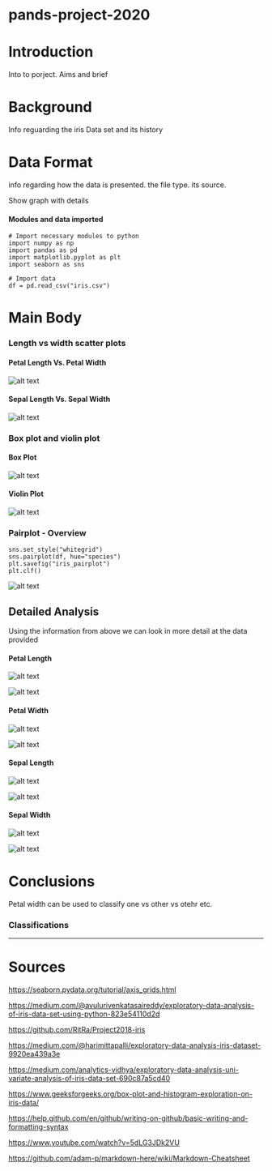 # **pands-project-2020**


# Introduction

Into to porject. Aims and brief

# Background

Info reguarding the iris Data set and its history

# Data Format

info regarding how the data is presented. the file type. its source. 

Show graph with details

#### Modules and data imported
````
# Import necessary modules to python
import numpy as np 
import pandas as pd
import matplotlib.pyplot as plt
import seaborn as sns

# Import data
df = pd.read_csv("iris.csv")
````

# Main Body

### Length vs width scatter plots

#### Petal Length Vs. Petal Width
![alt text](https://github.com/eoinlees/pands-project-2020/blob/master/all_petal_length_vs_petal_width.png "Logo Title Text 1")


#### Sepal Length Vs. Sepal Width

![alt text](https://github.com/eoinlees/pands-project-2020/blob/master/all_sepal_length_vs_sepal_width.png "Logo Title Text 1")



### Box plot and violin plot

#### Box Plot

![alt text](https://github.com/eoinlees/pands-project-2020/blob/master/boxplot.png "Logo Title Text 1")


#### Violin Plot

![alt text](https://github.com/eoinlees/pands-project-2020/blob/master/violinplot.png "Logo Title Text 1")

### Pairplot - Overview

````
sns.set_style("whitegrid")
sns.pairplot(df, hue="species")
plt.savefig("iris_pairplot")
plt.clf()
````

![alt text](https://github.com/eoinlees/pands-project-2020/blob/master/iris_pairplot.png "Logo Title Text 1")



## Detailed Analysis

Using the information from above we can look in more detail at the data provided

#### Petal Length

![alt text](https://github.com/eoinlees/pands-project-2020/blob/master/petal_length_hist.png "Logo Title Text 1")

![alt text](https://github.com/eoinlees/pands-project-2020/blob/master/petal_length_species.png "Logo Title Text 1")

#### Petal Width

![alt text](https://github.com/eoinlees/pands-project-2020/blob/master/petal_width_hist.png "Logo Title Text 1")

![alt text](https://github.com/eoinlees/pands-project-2020/blob/master/petal_width_species.png "Logo Title Text 1")

#### Sepal Length

![alt text](https://github.com/eoinlees/pands-project-2020/blob/master/sepal_length_hist.png "Logo Title Text 1")

![alt text](https://github.com/eoinlees/pands-project-2020/blob/master/sepal_length_species.png "Logo Title Text 1")

#### Sepal Width

![alt text](https://github.com/eoinlees/pands-project-2020/blob/master/sepal_width_hist.png "Logo Title Text 1")

![alt text](https://github.com/eoinlees/pands-project-2020/blob/master/sepal_width_species.png "Logo Title Text 1")




# Conclusions

Petal width can be used to classify one vs other vs otehr etc. 

### Classifications


***


# Sources

https://seaborn.pydata.org/tutorial/axis_grids.html

https://medium.com/@avulurivenkatasaireddy/exploratory-data-analysis-of-iris-data-set-using-python-823e54110d2d

https://github.com/RitRa/Project2018-iris

https://medium.com/@harimittapalli/exploratory-data-analysis-iris-dataset-9920ea439a3e

https://medium.com/analytics-vidhya/exploratory-data-analysis-uni-variate-analysis-of-iris-data-set-690c87a5cd40

https://www.geeksforgeeks.org/box-plot-and-histogram-exploration-on-iris-data/

https://help.github.com/en/github/writing-on-github/basic-writing-and-formatting-syntax

https://www.youtube.com/watch?v=5dLG3JDk2VU

https://github.com/adam-p/markdown-here/wiki/Markdown-Cheatsheet